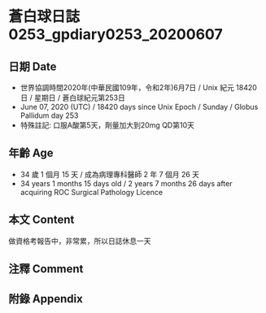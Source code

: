 [_metadata_:encoding]: - "utf-8"
[_metadata_:language]: - "zh-Hant-TW"
[_metadata_:fileformat]: - "markdown"
[_metadata_:MIME_type]: - "text/plain"
[_metadata_:markdown_version]: - "commonmark version 0.29"
[_metadata_:markdown_spec]: - "https://spec.commonmark.org/0.29/"

# 蒼白球日誌0253_gpdiary0253_20200607 #

## 日期 Date ##

* 世界協調時間2020年(中華民國109年，令和2年)6月7日 / Unix 紀元 18420 日 / 星期日 / 蒼白球紀元第253日
* June 07, 2020 (UTC) / 18420 days since Unix Epoch / Sunday / Globus Pallidum day 253
* 特殊註記: 口服A酸第5天，劑量加大到20mg QD第10天

## 年齡 Age ##

* 34 歲 1 個月 15 天 / 成為病理專科醫師 2 年 7 個月 26 天
* 34 years 1 months 15 days old / 2 years 7 months 26 days after acquiring ROC Surgical Pathology Licence

## 本文 Content ##

做資格考報告中，非常累，所以日誌休息一天

## 注釋 Comment ##


## 附錄 Appendix ##

